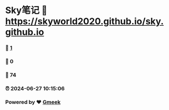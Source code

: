 # Sky笔记 :link: https://skyworld2020.github.io/sky.github.io 
### :page_facing_up: [1](https://skyworld2020.github.io/sky.github.io/tag.html) 
### :speech_balloon: 0 
### :hibiscus: 74 
### :alarm_clock: 2024-06-27 10:15:06 
### Powered by :heart: [Gmeek](https://github.com/Meekdai/Gmeek)
